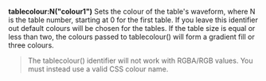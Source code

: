 <a name="tablecolour"></a>**tablecolour:N("colour1")** Sets the colour of the table's waveform, where N is the table number, starting at 0 for the first table. If you leave this identifier out default colours will be chosen for the tables. If the table size is equal or less than two, the colours passed to tablecolour() will form a gradient fill or three colours.  
>The tablecolour() identifier will not work with RGBA/RGB values. You must instead use a valid CSS colour name.

<!--UPDATE WIDGET_IN_CSOUND
    SIdent sprintf "tablecolour:0(%d, %d, %d) ", rnd(255), rnd(255), rnd(255)
    SIdentifier strcat SIdentifier, SIdent  
    --->


